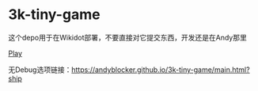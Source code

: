 # 3k-tiny-game

这个depo用于在Wikidot部署，不要直接对它提交东西，开发还是在Andy那里

[Play](https://andyblocker.github.io/3k-tiny-game/main.html)

无Debug选项链接：https://andyblocker.github.io/3k-tiny-game/main.html?ship
